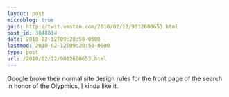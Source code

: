 ```yaml
---
layout: post
microblog: true
guid: http://twit.vmstan.com/2010/02/12/9012600653.html
post_id: 3048814
date: 2010-02-12T09:20:50-0600
lastmod: 2010-02-12T09:20:50-0600
type: post
url: /2010/02/12/9012600653.html
---
```

Google broke their normal site design rules for the front page of the search in honor of the Olypmics, I kinda like it.

